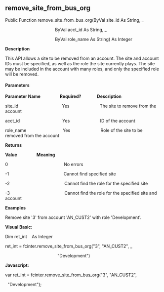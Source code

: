 remove_site_from_bus_org
----------------------------

Public Function remove_site_from_bus_org(ByVal site_id As String, _

                                         ByVal acct_id As String, _

                                         ByVal role_name As String) As Integer

**Description**

This API allows a site to be removed from an account. The site and account IDs must be specified, as well as the role the site currently plays. The site may be included in the account with many roles, and only the specified role will be removed.

#### Parameters
**Parameter Name**                **Required?**             **Description**

site_id                                    Yes                         The site to remove from the account

acct_id                                   Yes                         ID of the account

role_name                              Yes                         Role of the site to be removed from the account

**Returns**

**Value**                **Meaning**

0                                              No errors

-1                                             Cannot find specified site

-2                                             Cannot find the role for the specified site

-3                                             Cannot find the role for the specified site and account

**Examples**

 Remove site '3' from account 'AN_CUST2' with role 'Development'.

**Visual Basic:**

Dim ret_int    As Integer

ret_int = fcinter.remove_site_from_bus_org("3", "AN_CUST2", _

                                           "Development")

**Javascript:**

var ret_int = fcinter.remove_site_from_bus_org("3", "AN_CUST2",

  "Development");